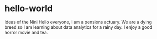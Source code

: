 # hello-world
Ideas of the Nini
Hello everyone, I am a pensions actuary. We are a dying breed so I am learning about data analytics for a rainy day.
I enjoy a good horror movie and tea.
